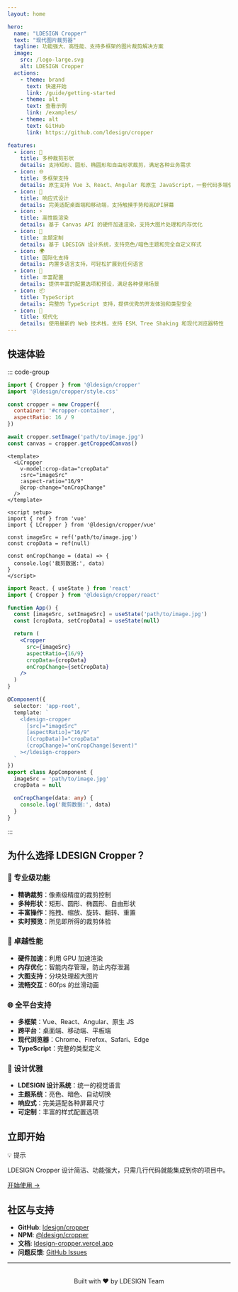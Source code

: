 ```yaml
---
layout: home

hero:
  name: "LDESIGN Cropper"
  text: "现代图片裁剪器"
  tagline: 功能强大、高性能、支持多框架的图片裁剪解决方案
  image:
    src: /logo-large.svg
    alt: LDESIGN Cropper
  actions:
    - theme: brand
      text: 快速开始
      link: /guide/getting-started
    - theme: alt
      text: 查看示例
      link: /examples/
    - theme: alt
      text: GitHub
      link: https://github.com/ldesign/cropper

features:
  - icon: 🎯
    title: 多种裁剪形状
    details: 支持矩形、圆形、椭圆形和自由形状裁剪，满足各种业务需求
  - icon: 🌐
    title: 多框架支持
    details: 原生支持 Vue 3、React、Angular 和原生 JavaScript，一套代码多端使用
  - icon: 📱
    title: 响应式设计
    details: 完美适配桌面端和移动端，支持触摸手势和高DPI屏幕
  - icon: ⚡
    title: 高性能渲染
    details: 基于 Canvas API 的硬件加速渲染，支持大图片处理和内存优化
  - icon: 🎨
    title: 主题定制
    details: 基于 LDESIGN 设计系统，支持亮色/暗色主题和完全自定义样式
  - icon: 🌍
    title: 国际化支持
    details: 内置多语言支持，可轻松扩展到任何语言
  - icon: 🔧
    title: 丰富配置
    details: 提供丰富的配置选项和预设，满足各种使用场景
  - icon: 📦
    title: TypeScript
    details: 完整的 TypeScript 支持，提供优秀的开发体验和类型安全
  - icon: 🚀
    title: 现代化
    details: 使用最新的 Web 技术栈，支持 ESM、Tree Shaking 和现代浏览器特性
---
```


## 快速体验

::: code-group

```javascript [原生 JavaScript]
import { Cropper } from '@ldesign/cropper'
import '@ldesign/cropper/style.css'

const cropper = new Cropper({
  container: '#cropper-container',
  aspectRatio: 16 / 9
})

await cropper.setImage('path/to/image.jpg')
const canvas = cropper.getCroppedCanvas()
```

```vue [Vue 3]
<template>
  <LCropper
    v-model:crop-data="cropData"
    :src="imageSrc"
    :aspect-ratio="16/9"
    @crop-change="onCropChange"
  />
</template>

<script setup>
import { ref } from 'vue'
import { LCropper } from '@ldesign/cropper/vue'

const imageSrc = ref('path/to/image.jpg')
const cropData = ref(null)

const onCropChange = (data) => {
  console.log('裁剪数据:', data)
}
</script>
```

```jsx [React]
import React, { useState } from 'react'
import { Cropper } from '@ldesign/cropper/react'

function App() {
  const [imageSrc, setImageSrc] = useState('path/to/image.jpg')
  const [cropData, setCropData] = useState(null)

  return (
    <Cropper
      src={imageSrc}
      aspectRatio={16/9}
      cropData={cropData}
      onCropChange={setCropData}
    />
  )
}
```

```typescript [Angular]
@Component({
  selector: 'app-root',
  template: `
    <ldesign-cropper
      [src]="imageSrc"
      [aspectRatio]="16/9"
      [(cropData)]="cropData"
      (cropChange)="onCropChange($event)"
    ></ldesign-cropper>
  `
})
export class AppComponent {
  imageSrc = 'path/to/image.jpg'
  cropData = null

  onCropChange(data: any) {
    console.log('裁剪数据:', data)
  }
}
```

:::

## 为什么选择 LDESIGN Cropper？

### 🎯 专业级功能
- **精确裁剪**：像素级精度的裁剪控制
- **多种形状**：矩形、圆形、椭圆形、自由形状
- **丰富操作**：拖拽、缩放、旋转、翻转、重置
- **实时预览**：所见即所得的裁剪体验

### 🚀 卓越性能
- **硬件加速**：利用 GPU 加速渲染
- **内存优化**：智能内存管理，防止内存泄漏
- **大图支持**：分块处理超大图片
- **流畅交互**：60fps 的丝滑动画

### 🌐 全平台支持
- **多框架**：Vue、React、Angular、原生 JS
- **跨平台**：桌面端、移动端、平板端
- **现代浏览器**：Chrome、Firefox、Safari、Edge
- **TypeScript**：完整的类型定义

### 🎨 设计优雅
- **LDESIGN 设计系统**：统一的视觉语言
- **主题系统**：亮色、暗色、自动切换
- **响应式**：完美适配各种屏幕尺寸
- **可定制**：丰富的样式配置选项

## 立即开始

<div class="vp-doc">
  <div class="custom-block tip">
    <p class="custom-block-title">💡 提示</p>
    <p>LDESIGN Cropper 设计简洁、功能强大，只需几行代码就能集成到你的项目中。</p>
  </div>
</div>

[开始使用 →](/guide/getting-started)

## 社区与支持

- **GitHub**: [ldesign/cropper](https://github.com/ldesign/cropper)
- **NPM**: [@ldesign/cropper](https://www.npmjs.com/package/@ldesign/cropper)
- **文档**: [ldesign-cropper.vercel.app](https://ldesign-cropper.vercel.app)
- **问题反馈**: [GitHub Issues](https://github.com/ldesign/cropper/issues)

---

<div style="text-align: center; margin-top: 2rem; color: var(--vp-c-text-2);">
  <p>Built with ❤️ by LDESIGN Team</p>
</div>
